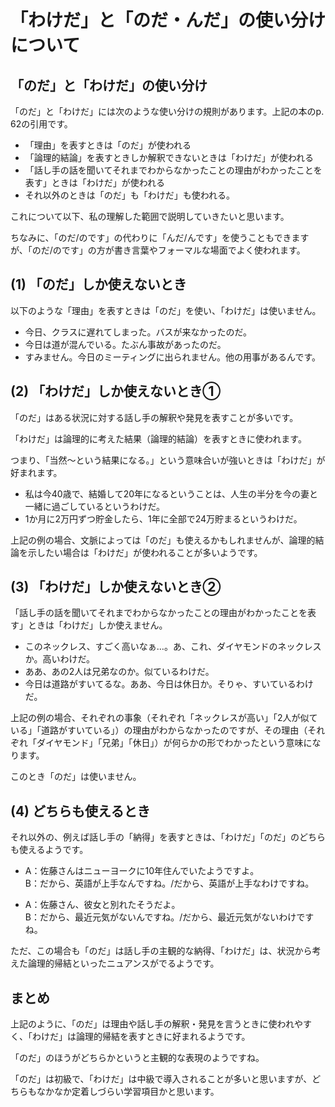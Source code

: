 # 「わけだ」と「のだ・んだ」の使い分けについて

## 「のだ」と「わけだ」の使い分け

「のだ」と「わけだ」には次のような使い分けの規則があります。上記の本のp. 62の引用です。

* 「理由」を表すときは「のだ」が使われる
* 「論理的結論」を表すときしか解釈できないときは「わけだ」が使われる
* 「話し手の話を聞いてそれまでわからなかったことの理由がわかったことを表す」ときは「わけだ」が使われる
* それ以外のときは「のだ」も「わけだ」も使われる。

これについて以下、私の理解した範囲で説明していきたいと思います。

ちなみに、「のだ/のです」の代わりに「んだ/んです」を使うこともできますが、「のだ/のです」の方が書き言葉やフォーマルな場面でよく使われます。

## (1) 「のだ」しか使えないとき

以下のような「理由」を表すときは「のだ」を使い、「わけだ」は使いません。

* 今日、クラスに遅れてしまった。バスが来なかったのだ。
* 今日は道が混んでいる。たぶん事故があったのだ。
* すみません。今日のミーティングに出られません。他の用事があるんです。

## (2) 「わけだ」しか使えないとき①

「のだ」はある状況に対する話し手の解釈や発見を表すことが多いです。

「わけだ」は論理的に考えた結果（論理的結論）を表すときに使われます。

つまり、「当然～という結果になる。」という意味合いが強いときは「わけだ」が好まれます。

  * 私は今40歳で、結婚して20年になるということは、人生の半分を今の妻と一緒に過ごしているというわけだ。
  * 1か月に2万円ずつ貯金したら、1年に全部で24万貯まるというわけだ。

上記の例の場合、文脈によっては「のだ」も使えるかもしれませんが、論理的結論を示したい場合は「わけだ」が使われることが多いようです。

## (3) 「わけだ」しか使えないとき②

「話し手の話を聞いてそれまでわからなかったことの理由がわかったことを表す」ときは「わけだ」しか使えません。

* このネックレス、すごく高いなぁ…。あ、これ、ダイヤモンドのネックレスか。高いわけだ。
* ああ、あの2人は兄弟なのか。似ているわけだ。
* 今日は道路がすいてるな。ああ、今日は休日か。そりゃ、すいているわけだ。

上記の例の場合、それぞれの事象（それぞれ「ネックレスが高い」「2人が似ている」「道路がすいている」）の理由がわからなかったのですが、その理由（それぞれ「ダイヤモンド」「兄弟」「休日」）が何らかの形でわかったという意味になります。

このとき「のだ」は使いません。

## (4) どちらも使えるとき

それ以外の、例えば話し手の「納得」を表すときは、「わけだ」「のだ」のどちらも使えるようです。

  * A：佐藤さんはニューヨークに10年住んでいたようですよ。  
B：だから、英語が上手なんですね。/だから、英語が上手なわけですね。

  * A：佐藤さん、彼女と別れたそうだよ。  
B：だから、最近元気がないんですね。/だから、最近元気がないわけですね。

ただ、この場合も「のだ」は話し手の主観的な納得、「わけだ」は、状況から考えた論理的帰結といったニュアンスがでるようです。

## まとめ

上記のように、「のだ」は理由や話し手の解釈・発見を言うときに使われやすく、「わけだ」は論理的帰結を表すときに好まれるようです。

「のだ」のほうがどちらかというと主観的な表現のようですね。

「のだ」は初級で、「わけだ」は中級で導入されることが多いと思いますが、どちらもなかなか定着しづらい学習項目かと思います。
